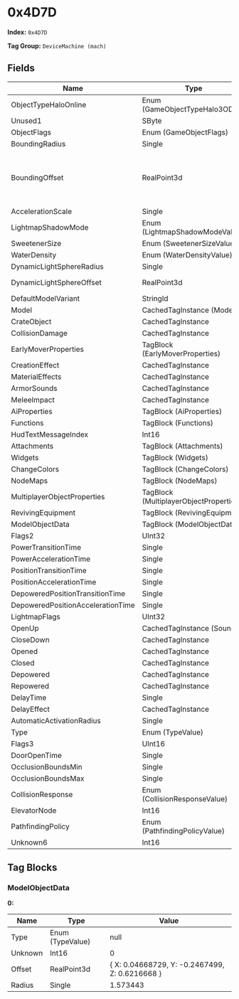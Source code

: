 # 0x4D7D

**Index:** ```0x4D7D```

**Tag Group:** ```DeviceMachine (mach)```

## Fields

Name	| Type	| Value
---	|---	|---	|
ObjectTypeHaloOnline	|Enum (GameObjectTypeHalo3ODST)	|null
Unused1	|SByte	|0
ObjectFlags	|Enum (GameObjectFlags)	|null
BoundingRadius	|Single	|1.573443
BoundingOffset	|RealPoint3d	|{ X: 0.04668729, Y: -0.2467499, Z: 0.6216668 }
AccelerationScale	|Single	|0
LightmapShadowMode	|Enum (LightmapShadowModeValue)	|null
SweetenerSize	|Enum (SweetenerSizeValue)	|null
WaterDensity	|Enum (WaterDensityValue)	|null
DynamicLightSphereRadius	|Single	|0
DynamicLightSphereOffset	|RealPoint3d	|{ X: 0, Y: 0, Z: 0 }
DefaultModelVariant	|StringId	|
Model	|CachedTagInstance (Model)	|[0x4D7E](../Model/4D7E.md)
CrateObject	|CachedTagInstance	|null
CollisionDamage	|CachedTagInstance	|null
EarlyMoverProperties	|TagBlock (EarlyMoverProperties)	|0
CreationEffect	|CachedTagInstance	|null
MaterialEffects	|CachedTagInstance	|null
ArmorSounds	|CachedTagInstance	|null
MeleeImpact	|CachedTagInstance	|null
AiProperties	|TagBlock (AiProperties)	|0
Functions	|TagBlock (Functions)	|0
HudTextMessageIndex	|Int16	|0
Attachments	|TagBlock (Attachments)	|0
Widgets	|TagBlock (Widgets)	|0
ChangeColors	|TagBlock (ChangeColors)	|0
NodeMaps	|TagBlock (NodeMaps)	|0
MultiplayerObjectProperties	|TagBlock (MultiplayerObjectProperties)	|0
RevivingEquipment	|TagBlock (RevivingEquipment)	|0
ModelObjectData	|TagBlock (ModelObjectData)	|[1](#modelobjectdata)
Flags2	|UInt32	|0
PowerTransitionTime	|Single	|0
PowerAccelerationTime	|Single	|900
PositionTransitionTime	|Single	|0.2
PositionAccelerationTime	|Single	|1
DepoweredPositionTransitionTime	|Single	|0
DepoweredPositionAccelerationTime	|Single	|900
LightmapFlags	|UInt32	|0
OpenUp	|CachedTagInstance (Sound)	|[0x4D8B](../Sound/4D8B.md)
CloseDown	|CachedTagInstance	|null
Opened	|CachedTagInstance	|null
Closed	|CachedTagInstance	|null
Depowered	|CachedTagInstance	|null
Repowered	|CachedTagInstance	|null
DelayTime	|Single	|0
DelayEffect	|CachedTagInstance	|null
AutomaticActivationRadius	|Single	|0
Type	|Enum (TypeValue)	|null
Flags3	|UInt16	|0
DoorOpenTime	|Single	|6
OcclusionBoundsMin	|Single	|0
OcclusionBoundsMax	|Single	|1
CollisionResponse	|Enum (CollisionResponseValue)	|null
ElevatorNode	|Int16	|0
PathfindingPolicy	|Enum (PathfindingPolicyValue)	|null
Unknown6	|Int16	|0


## Tag Blocks

### ModelObjectData

**0:**

Name	| Type	| Value
---	|---	|---	|
Type	|Enum (TypeValue)	|null
Unknown	|Int16	|0
Offset	|RealPoint3d	|{ X: 0.04668729, Y: -0.2467499, Z: 0.6216668 }
Radius	|Single	|1.573443


